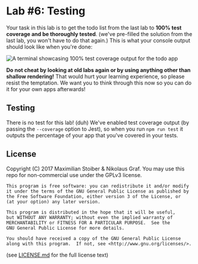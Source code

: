 # Lab #6: Testing

Your task in this lab is to get the todo list from the last lab to **100% test coverage and be thoroughly tested**. (we've pre-filled the solution from the last lab, you won't have to do that again.) This is what your console output should look like when you're done:

![A terminal showcasing 100% test coverage output for the todo app](https://cloud.githubusercontent.com/assets/7525670/23364885/ba6f2316-fcf8-11e6-8019-d9d6f04fe4ba.png)

**Do not cheat by looking at old labs again or by using anything other than shallow rendering!** That would hurt your learning experience, so please resist the temptation. We want you to think through this now so you can do it for your own apps afterwards!

## Testing

There is no test for this lab! (duh) We've enabled test coverage output (by passing the `--coverage` option to Jest), so when you run `npm run test` it outputs the percentage of your app that you've covered in your tests.

## License

Copyright (C) 2017  Maximilian Stoiber & Nikolaus Graf. You may use this repo for non-commercial use under the GPLv3 license.

```
This program is free software: you can redistribute it and/or modify
it under the terms of the GNU General Public License as published by
the Free Software Foundation, either version 3 of the License, or
(at your option) any later version.

This program is distributed in the hope that it will be useful,
but WITHOUT ANY WARRANTY; without even the implied warranty of
MERCHANTABILITY or FITNESS FOR A PARTICULAR PURPOSE.  See the
GNU General Public License for more details.

You should have received a copy of the GNU General Public License
along with this program.  If not, see <http://www.gnu.org/licenses/>.
```

(see [LICENSE.md](LICENSE.md) for the full license text)
